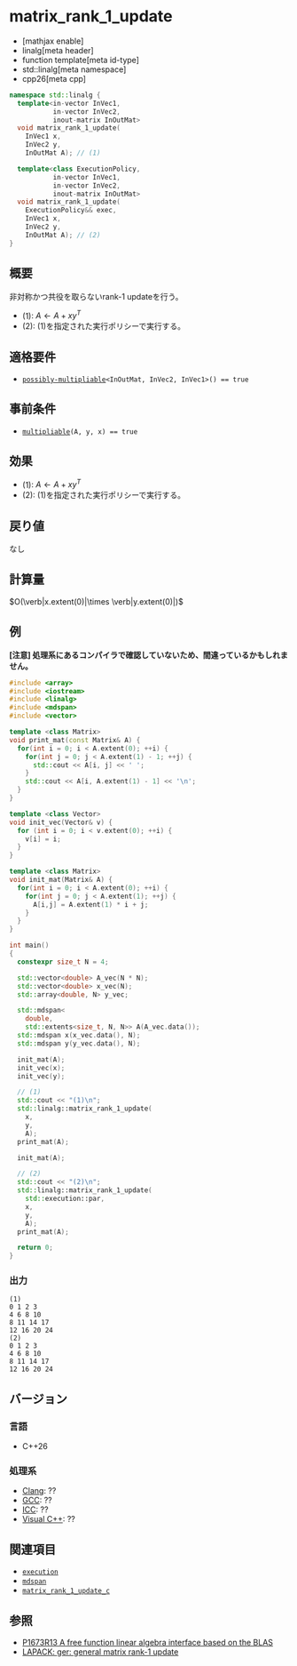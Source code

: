 # matrix_rank_1_update


* [mathjax enable]
* linalg[meta header]
* function template[meta id-type]
* std::linalg[meta namespace]
* cpp26[meta cpp]


```cpp
namespace std::linalg {
  template<in-vector InVec1,
           in-vector InVec2,
           inout-matrix InOutMat>
  void matrix_rank_1_update(
    InVec1 x,
    InVec2 y,
    InOutMat A); // (1)

  template<class ExecutionPolicy,
           in-vector InVec1,
           in-vector InVec2,
           inout-matrix InOutMat>
  void matrix_rank_1_update(
    ExecutionPolicy&& exec,
    InVec1 x,
    InVec2 y,
    InOutMat A); // (2)
}
```


## 概要
非対称かつ共役を取らないrank-1 updateを行う。

- (1): $A \leftarrow A + xy^T$
- (2): (1)を指定された実行ポリシーで実行する。


## 適格要件
- [`possibly-multipliable`](possibly-multipliable.md)`<InOutMat, InVec2, InVec1>() == true`


## 事前条件
- [`multipliable`](multipliable.md)`(A, y, x) == true`


## 効果
- (1): $A \leftarrow A + xy^T$
- (2): (1)を指定された実行ポリシーで実行する。


## 戻り値
なし


## 計算量
$O(\verb|x.extent(0)|\times \verb|y.extent(0)|)$


## 例
**[注意] 処理系にあるコンパイラで確認していないため、間違っているかもしれません。**

```cpp example
#include <array>
#include <iostream>
#include <linalg>
#include <mdspan>
#include <vector>

template <class Matrix>
void print_mat(const Matrix& A) {
  for(int i = 0; i < A.extent(0); ++i) {
    for(int j = 0; j < A.extent(1) - 1; ++j) {
      std::cout << A[i, j] << ' ';
    }
    std::cout << A[i, A.extent(1) - 1] << '\n';
  }
}

template <class Vector>
void init_vec(Vector& v) {
  for (int i = 0; i < v.extent(0); ++i) {
    v[i] = i;
  }
}

template <class Matrix>
void init_mat(Matrix& A) {
  for(int i = 0; i < A.extent(0); ++i) {
    for(int j = 0; j < A.extent(1); ++j) {
      A[i,j] = A.extent(1) * i + j;
    }
  }
}

int main()
{
  constexpr size_t N = 4;

  std::vector<double> A_vec(N * N);
  std::vector<double> x_vec(N);
  std::array<double, N> y_vec;

  std::mdspan<
    double,
    std::extents<size_t, N, N>> A(A_vec.data());
  std::mdspan x(x_vec.data(), N);
  std::mdspan y(y_vec.data(), N);

  init_mat(A);
  init_vec(x);
  init_vec(y);

  // (1)
  std::cout << "(1)\n";
  std::linalg::matrix_rank_1_update(
    x,
    y,
    A);
  print_mat(A);

  init_mat(A);

  // (2)
  std::cout << "(2)\n";
  std::linalg::matrix_rank_1_update(
    std::execution::par,
    x,
    y,
    A);
  print_mat(A);

  return 0;
}
```


### 出力
```
(1)
0 1 2 3
4 6 8 10
8 11 14 17
12 16 20 24
(2)
0 1 2 3
4 6 8 10
8 11 14 17
12 16 20 24
```


## バージョン
### 言語
- C++26

### 処理系
- [Clang](/implementation.md#clang): ??
- [GCC](/implementation.md#gcc): ??
- [ICC](/implementation.md#icc): ??
- [Visual C++](/implementation.md#visual_cpp): ??


## 関連項目
- [`execution`](/reference/execution.md)
- [`mdspan`](/reference/mdspan.md)
- [`matrix_rank_1_update_c`](matrix_rank_1_update_c.md)


## 参照
- [P1673R13 A free function linear algebra interface based on the BLAS](https://www.open-std.org/jtc1/sc22/wg21/docs/papers/2023/p1673r13.html)
- [LAPACK: ger: general matrix rank-1 update](https://netlib.org/lapack/explore-html/d8/d75/group__ger.html)

